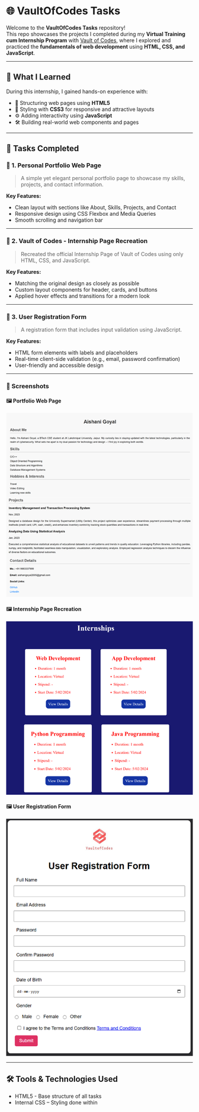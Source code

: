 # 🌐 VaultOfCodes Tasks

Welcome to the **VaultOfCodes Tasks** repository!  
This repo showcases the projects I completed during my **Virtual Training cum Internship Program** with [Vault of Codes](https://www.vaultofcodes.in/), where I explored and practiced the **fundamentals of web development** using **HTML, CSS, and JavaScript**.

---

## 🚀 What I Learned

During this internship, I gained hands-on experience with:

- 🧱 Structuring web pages using **HTML5**
- 🎨 Styling with **CSS3** for responsive and attractive layouts
- ⚙️ Adding interactivity using **JavaScript**
- 🛠️ Building real-world web components and pages

---

## 📁 Tasks Completed

### 🔹 1. **Personal Portfolio Web Page**
> A simple yet elegant personal portfolio page to showcase my skills, projects, and contact information.

**Key Features:**
- Clean layout with sections like About, Skills, Projects, and Contact
- Responsive design using CSS Flexbox and Media Queries
- Smooth scrolling and navigation bar

---

### 🔹 2. **Vault of Codes - Internship Page Recreation**
> Recreated the official Internship Page of Vault of Codes using only HTML, CSS, and JavaScript.

**Key Features:**
- Matching the original design as closely as possible
- Custom layout components for header, cards, and buttons
- Applied hover effects and transitions for a modern look

---

### 🔹 3. **User Registration Form**
> A registration form that includes input validation using JavaScript.

**Key Features:**
- HTML form elements with labels and placeholders
- Real-time client-side validation (e.g., email, password confirmation)
- User-friendly and accessible design

---

### 📸 Screenshots

#### 🖼️ Portfolio Web Page
[![Portfolio Screenshot](screenshots/portfolioPage.png)](screenshots/portfolio.png)

#### 🖼️ Internship Page Recreation
[![Internship Page Screenshot](screenshots/internshipPage.png)](screenshots/internship-page.png)

#### 🖼️ User Registration Form
[![Registration Form Screenshot](screenshots/userRegistrationForm.png)](screenshots/registration-form.png)

---

## 🛠️ Tools & Technologies Used

- HTML5 - Base structure of all tasks
- Internal CSS – Styling done within <style> tags inside HTML files
- Internal JavaScript – Functionality implemented using <script> tags directly in the HTML


---

## 📝 Conclusion

This internship provided me with a solid foundation in web development. Each task helped me strengthen my understanding of frontend technologies and best practices in UI/UX design.  
It was a great opportunity to learn by doing, and this repository stands as proof of my growth throughout the program.


